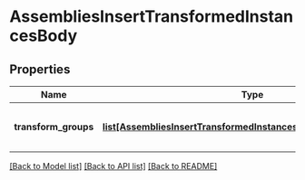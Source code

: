 # AssembliesInsertTransformedInstancesBody

## Properties
Name | Type | Description | Notes
------------ | ------------- | ------------- | -------------
**transform_groups** | [**list[AssembliesInsertTransformedInstancesBodyTransformGroups]**](AssembliesInsertTransformedInstancesBodyTransformGroups.md) | A list of instances grouped by transform. | [optional] 

[[Back to Model list]](../README.md#documentation-for-models) [[Back to API list]](../README.md#documentation-for-api-endpoints) [[Back to README]](../README.md)


